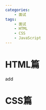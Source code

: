 ```yaml
---
categories:
    - 面试
tags:
    - 面试
    - HTML
    - CSS
    - JavaScript
---
```


# HTML篇

add


# CSS篇


